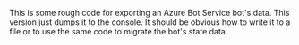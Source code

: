 This is some rough code for exporting an Azure Bot Service bot's data.   This version just dumps it to the console. It should be obvious how to write it to a file or to use the same code to migrate the bot's state data. 